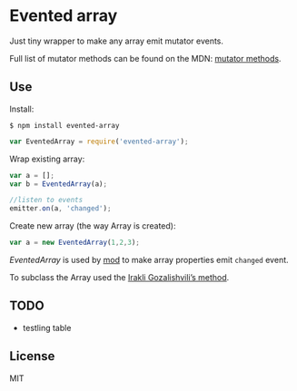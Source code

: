 # Evented array

Just tiny wrapper to make any array emit mutator events.

Full list of mutator methods can be found on the MDN: [mutator methods](https://developer.mozilla.org/en-US/docs/Web/JavaScript/Reference/Global_Objects/Array/prototype#Mutator_methods).


## Use

Install:

`$ npm install evented-array`

```js
var EventedArray = require('evented-array');
```


Wrap existing array:

```js
var a = [];
var b = EventedArray(a);

//listen to events
emitter.on(a, 'changed');
```

Create new array (the way Array is created):

```js
var a = new EventedArray(1,2,3);
```


_EventedArray_ is used by [mod](https://github.com/dfcreative/mod) to make array properties emit `changed` event.

To subclass the Array used the [Irakli Gozalishvili’s method](https://gist.github.com/Gozala/666251).


## TODO

* testling table


## License

MIT
